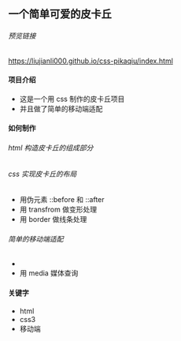 ## 一个简单可爱的皮卡丘

###### 预览链接
https://liujianli000.github.io/css-pikaqiu/index.html

#### 项目介绍
- 这是一个用 css 制作的皮卡丘项目
- 并且做了简单的移动端适配

#### 如何制作
###### html 构造皮卡丘的组成部分

###### css 实现皮卡丘的布局
- 用伪元素 ::before 和 ::after
- 用 transfrom 做变形处理
- 用 border 做线条处理

###### 简单的移动端适配
- <meta name="viewport" content="width=device-width, initial-scale=1.0, user-scalable: no">
- 用 media 媒体查询

#### 关键字
- html
- css3
- 移动端


